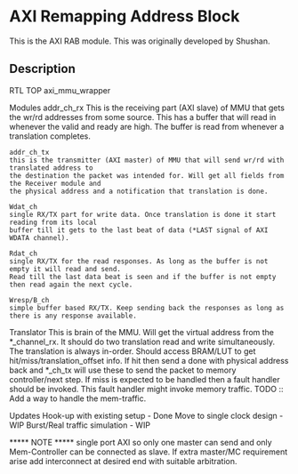 # AXI Remapping Address Block

This is the AXI RAB module.
This was originally developed by Shushan.

## Description

RTL TOP 
    axi_mmu_wrapper

Modules
    addr_ch_rx
    This is the receiving part (AXI slave) of MMU that gets the wr/rd addresses from some source.
    This has a buffer that will read in whenever the valid and ready are high. The buffer is read
    from whenever a translation completes. 
    
    addr_ch_tx 
    this is the transmitter (AXI master) of MMU that will send wr/rd with translated address to
    the destination the packet was intended for. Will get all fields from the Receiver module and 
    the physical address and a notification that translation is done.
    
    Wdat_ch 
    single RX/TX part for write data. Once translation is done it start reading from its local 
    buffer till it gets to the last beat of data (*LAST signal of AXI WDATA channel).
    
    Rdat_ch 
    single RX/TX for the read responses. As long as the buffer is not empty it will read and send. 
    Read till the last data beat is seen and if the buffer is not empty then read again the next cycle.
    
    Wresp/B_ch 
    simple buffer based RX/TX. Keep sending back the responses as long as there is any response available.

Translator
    This is brain of the MMU. Will get the virtual address from the *_channel_rx.
    It should do two translation read and write simultaneously. The translation is always
    in-order. Should access BRAM/LUT to get hit/miss/translation_offset info. 
    If hit then send a done with physical address back and *_ch_tx will use these to send 
    the packet to memory controller/next step.
    If miss is expected to be handled then a fault handler should be invoked. 
    This fault handler might invoke memory traffic. TODO :: Add a way to handle the mem-traffic.

Updates
    Hook-up with existing setup - Done
    Move to single clock design - WIP
    Burst/Real traffic simulation - WIP


***** NOTE *****
single port AXI so only one master can send and only Mem-Controller can be connected as slave.
If extra master/MC requirement arise add interconnect at desired end with suitable arbitration.
